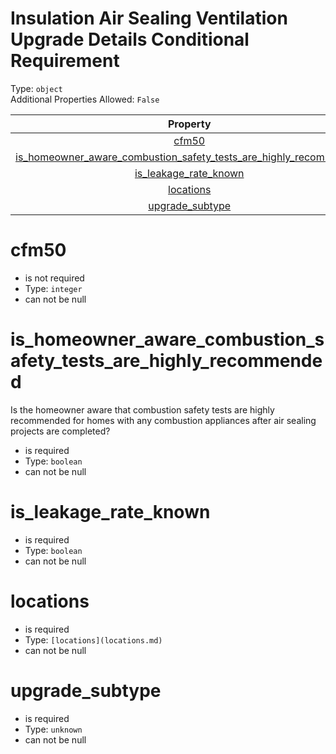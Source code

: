 
Insulation Air Sealing Ventilation Upgrade Details Conditional Requirement
==========================================================================
  
Type: `object`  
Additional Properties Allowed: `False`  
  

|Property|Type|Required|Nullable|Format|Title|
| :---: | :---: | :---: | :---: | :---: | :---: |
|[cfm50](#cfm50)|`integer`||False|||
|[is_homeowner_aware_combustion_safety_tests_are_highly_recommended](#is_homeowner_aware_combustion_safety_tests_are_highly_recommended)|`boolean`|:white_check_mark:|False|||
|[is_leakage_rate_known](#is_leakage_rate_known)|`boolean`|:white_check_mark:|False|||
|[locations](#locations)|[locations](locations.md)|:white_check_mark:|False||Locations|
|[upgrade_subtype](#upgrade_subtype)|`unknown`|:white_check_mark:|False|||

cfm50
=====
  
  
  

- is not required
- Type: ``integer``
- can not be null
  

is_homeowner_aware_combustion_safety_tests_are_highly_recommended
=================================================================
  
Is the homeowner aware that combustion safety tests are highly recommended for homes with any combustion appliances after air sealing projects are completed?  
  

- is required
- Type: ``boolean``
- can not be null
  

is_leakage_rate_known
=====================
  
  
  

- is required
- Type: ``boolean``
- can not be null
  

locations
=========
  
  
  

- is required
- Type: `[locations](locations.md)`
- can not be null
  

upgrade_subtype
===============
  
  
  

- is required
- Type: ``unknown``
- can not be null
  
